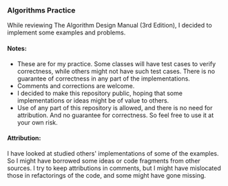 ### Algorithms Practice
While reviewing The Algorithm Design Manual (3rd Edition), I decided to implement some examples and problems.

#### Notes:
- These are for my practice. Some classes will have test cases to verify correctness, while others might not have such test cases. There is no guarantee of correctness in any part of the implementations.
- Comments and corrections are welcome.
- I decided to make this repository public, hoping that some implementations or ideas might be of value to others.
- Use of any part of this repository is allowed, and there is no need for attribution. And no guarantee for correctness. So feel free to use it at your own risk.

#### Attribution:
I have looked at studied others' implementations of some of the examples. So I might have borrowed some ideas or code fragments from other sources.
I try to keep attributions in comments, but I might have mislocated those in refactorings of the code, and some might have gone missing.
